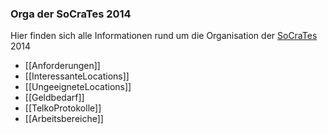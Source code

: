 ### Orga der SoCraTes 2014

Hier finden sich alle Informationen rund um die Organisation der [SoCraTes](/wiki/global/socrates) 2014

* [[Anforderungen]]
* [[InteressanteLocations]]
* [[UngeeigneteLocations]]
* [[Geldbedarf]]
* [[TelkoProtokolle]]
* [[Arbeitsbereiche]]